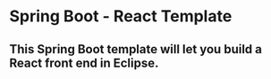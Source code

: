 # Spring Boot - React Template

## This Spring Boot template will let you build a React front end in Eclipse.
